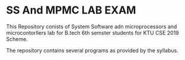 # SS And MPMC LAB EXAM

This Repository conists of System Software adn microprocessors and microcontorllers lab for B.tech 6th semster students for KTU CSE 2019 Scheme.

The repository contains several programs as provided by the syllabus.
